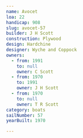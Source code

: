 ```yaml
---
name: Avocet
loa: 22
handicap: 908
slug: avocet-57
builder: J H Scott
construction: Plywood
design: Hardchine
designer: Wyche and Coppock
owners:
  - from: 1991
    to: null
    owner: C Scott
  - from: 1970
    to: 1991
    owner: J H Scott
  - from: 1970
    to: null
    owner: T R Scott
category: boats
sailNumber: 57
yearBuilt: 1970

---
```

